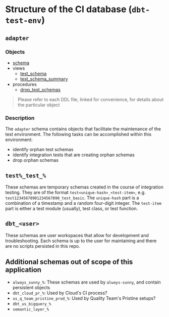 # Structure of the CI database (`dbt-test-env`)

## `adapter`

### Objects

- [schema](adapter/schema.sql)
- views
  - [test_schema](adapter/views/test_schema.sql)
  - [test_schema_summary](adapter/views/test_schema_summary.sql)
- procedures
  - [drop_test_schemas](adapter/procedures/drop_test_schemas.sql)

> Please refer to each DDL file, linked for convenience, for details about the particular object

### Description

The `adapter` schema contains objects that facilitate the maintenance of the test environment.
The following tasks can be accomplished within this environment:
- identify orphan test schemas
- identify integration tests that are creating orphan schemas
- drop orphan schemas

## `test%_test_%`

These schemas are temporary schemas created in the course of integration testing.
They are of the format `test<unique-hash>_<test-item>`, e.g. `test12345678901234567890_test_basic`.
The `unique-hash` part is a combination of a timestamp and a random four-digit integer.
The `test-item` part is either a test module (usually), test class, or test function.

## `dbt_<user>`

These schemas are user workspaces that allow for development and troubleshooting.
Each schema is up to the user for maintaining and there are no scripts persisted in this repo.

## Additional schemas out of scope of this application

- `always_sunny_%`: These schemas are used by `always-sunny`, and contain persistent objects
- `dbt_cloud_pr_%`: Used by Cloud's CI process?
- `us_q_team_pristine_prod_%`: Used by Quality Team's Pristine setups?
- `dbt_us_bigquery_%`
- `semantic_layer_%`
